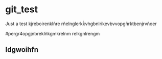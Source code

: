 # git_test
Just a test kjreboirenklñre
rñelnglerkḱvhgbnlrikevbvvopgñrktbenjrvñoer

#pergr4opgjnbreklñkgmkrelnm  relkgnlrengm
## **Idgwoihfn**
